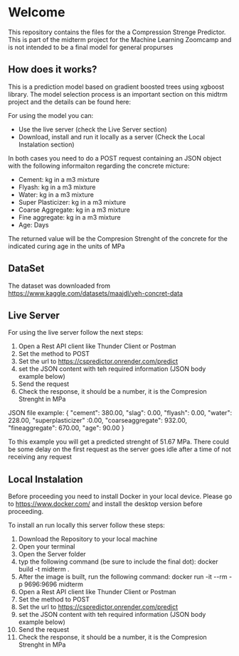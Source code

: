 # Welcome
This repository contains the files for the a Compression Strenge Predictor.
This is part of the midterm project for the Machine Learning Zoomcamp and is not intended to be a final model for general propurses

## How does it works? 
This is a prediction model based on gradient boosted trees using xgboost library. The model selection process is an important section on this midtrm project and the details can be found here:

For using the model you can:
* Use the live server  (check the Live Server section)
* Download, install and run it locally as a server (Check the Local Instalation section)

In both cases you need to do a POST request containing an JSON object with the following informaiton regarding the concrete micture:
* Cement: kg in a m3 mixture
* Flyash: kg in a m3 mixture
* Water: kg in a m3 mixture
* Super Plasticizer: kg in a m3 mixture
* Coarse Aggregate: kg in a m3 mixture
* Fine aggregate: kg in a m3 mixture
* Age: Days

The returned value will be the Compresion Strenght of the concrete for the indicated curing age in the units of MPa

## DataSet
The dataset was downloaded from https://www.kaggle.com/datasets/maajdl/yeh-concret-data

## Live Server
For using the live server follow the next steps:
1. Open a Rest API client like Thunder Client or Postman
2. Set the method to POST
3. Set the url to https://cspredictor.onrender.com/predict
4. set the JSON content with teh required information (JSON body example below)
5. Send the request
6. Check the response, it should be a number, it is the Compresion Strenght in MPa

JSON file example:
{
"cement": 380.00,
"slag": 0.00,
"flyash": 0.00,
"water": 228.00,
"superplasticizer" :0.00,
"coarseaggregate": 932.00,
"fineaggregate": 670.00,
"age": 90.00
}

To this example you will get a predicted strenght of 51.67 MPa.
There could be some delay on the first request as the server goes idle after a time of not receiving any request

## Local Instalation
Before proceeding you need to install Docker in your local device. Please go to https://www.docker.com/ and install the desktop version before proceeding.

To install an run locally this server follow these steps:
1. Download the Repository to your local machine
2. Open your terminal
3. Open the Server folder
4. typ the following command (be sure to include the final dot): docker build -t midterm .
5. After the image is built, run the following command: docker run -it --rm -p 9696:9696 midterm
6. Open a Rest API client like Thunder Client or Postman
7. Set the method to POST
8. Set the url to https://cspredictor.onrender.com/predict
9. set the JSON content with teh required information (JSON body example below)
10. Send the request
11. Check the response, it should be a number, it is the Compresion Strenght in MPa
